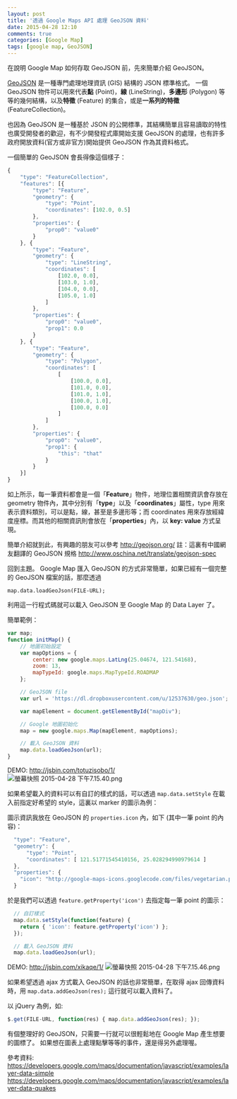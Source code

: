 ```yaml
---
layout: post
title: '透過 Google Maps API 處理 GeoJSON 資料'
date: 2015-04-28 12:10
comments: true
categories: [Google Map]
tags: [google map, GeoJSON]
---
```

在說明 Google Map 如何存取 GeoJSON 前，先來簡單介紹 GeoJSON。

[GeoJSON](http://geojson.org/ "GeoJSON") 是一種專門處理地理資訊 (GIS) 結構的 JSON 標準格式。 一個 GeoJSON 物件可以用來代表**點** (Point)，**線** (LineString)，**多邊形** (Polygon) 等等的幾何結構，以及**特徵** (Feature) 的集合，或是**一系列的特徵** (FeatureCollection)。

也因為 GeoJSON 是一種基於 JSON 的公開標準，其結構簡單且容易讀取的特性也廣受開發者的歡迎，有不少開發程式庫開始支援 GeoJSON 的處理，也有許多政府開放資料(官方或非官方)開始提供 GeoJSON 作為其資料格式。

一個簡單的 GeoJSON 會長得像這個樣子：
``` javascript
{
    "type": "FeatureCollection",
    "features": [{
        "type": "Feature",
        "geometry": {
            "type": "Point",
            "coordinates": [102.0, 0.5]
        },
        "properties": {
            "prop0": "value0"
        }
    }, {
        "type": "Feature",
        "geometry": {
            "type": "LineString",
            "coordinates": [
                [102.0, 0.0],
                [103.0, 1.0],
                [104.0, 0.0],
                [105.0, 1.0]
            ]
        },
        "properties": {
            "prop0": "value0",
            "prop1": 0.0
        }
    }, {
        "type": "Feature",
        "geometry": {
            "type": "Polygon",
            "coordinates": [
                [
                    [100.0, 0.0],
                    [101.0, 0.0],
                    [101.0, 1.0],
                    [100.0, 1.0],
                    [100.0, 0.0]
                ]
            ]
        },
        "properties": {
            "prop0": "value0",
            "prop1": {
                "this": "that"
            }
        }
    }]
}
```

如上所示，每一筆資料都會是一個「**Feature**」物件，地理位置相關資訊會存放在 geometry 物件內，其中分別有「**type**」以及「**coordinates**」屬性，type 用來表示資料類別，可以是點，線，甚至是多邊形等；而 coordinates 用來存放經緯度座標。而其他的相關資訊則會放在「**properties**」內，以 **key: value** 方式呈現。

簡單介紹就到此，有興趣的朋友可以參考 http://geojson.org/
註：這裏有中國網友翻譯的 GeoJSON 規格 http://www.oschina.net/translate/geojson-spec

回到主題。
Google Map 匯入 GeoJSON 的方式非常簡單，如果已經有一個完整的 GeoJSON 檔案的話，那麼透過

`map.data.loadGeoJson(FILE-URL);`

利用這一行程式碼就可以載入 GeoJSON 至 Google Map 的 Data Layer 了。

簡單範例：
``` javascript
var map;
function initMap() {
    // 地圖初始設定
    var mapOptions = {
        center: new google.maps.LatLng(25.04674, 121.54168),
        zoom: 13,
        mapTypeId: google.maps.MapTypeId.ROADMAP
    };

    // GeoJSON file
    var url = 'https://dl.dropboxusercontent.com/u/12537630/geo.json';

    var mapElement = document.getElementById("mapDiv");

    // Google 地圖初始化
    map = new google.maps.Map(mapElement, mapOptions);

    // 載入 GeoJSON 資料
    map.data.loadGeoJson(url);
}
```
DEMO: http://jsbin.com/totuzisobo/1/
![螢幕快照 2015-04-28 下午7.15.40.png](http://user-image.logdown.io/user/3292/blog/3340/post/262352/sSKDGsS7RUqG2TluFYJC_%E8%9E%A2%E5%B9%95%E5%BF%AB%E7%85%A7%202015-04-28%20%E4%B8%8B%E5%8D%887.15.40.png)


如果希望載入的資料可以有自訂的樣式的話，可以透過 `map.data.setStyle` 在載入前指定好希望的 style，這裏以 marker 的圖示為例：

圖示資訊我放在 GeoJSON 的 `properties.icon` 內，如下 (其中一筆 point 的內容)：

``` javascript
  "type": "Feature",
  "geometry": {
	  "type": "Point",
	  "coordinates": [ 121.51771545410156, 25.028294990979614 ]
  },
  "properties": {
  	"icon": "http://google-maps-icons.googlecode.com/files/vegetarian.png"
  }
```

於是我們可以透過 `feature.getProperty('icon')` 去指定每一筆 point 的圖示：

``` javascript
  // 自訂樣式
  map.data.setStyle(function(feature) {
    return { 'icon': feature.getProperty('icon') };
  });

  // 載入 GeoJSON 資料
  map.data.loadGeoJson(url);
```
DEMO: http://jsbin.com/xikaqe/1/
![螢幕快照 2015-04-28 下午7.15.46.png](http://user-image.logdown.io/user/3292/blog/3340/post/262352/u5lfzGXOQVaVY7zkw57q_%E8%9E%A2%E5%B9%95%E5%BF%AB%E7%85%A7%202015-04-28%20%E4%B8%8B%E5%8D%887.15.46.png)

如果希望透過 ajax 方式載入 GeoJSON 的話也非常簡單，在取得 ajax 回傳資料時，用 `map.data.addGeoJson(res);` 這行就可以載入資料了。

以 jQuery 為例，如:
``` javascript
$.get(FILE-URL, function(res) { map.data.addGeoJson(res); });
```

有個整理好的 GeoJSON，只需要一行就可以很輕鬆地在 Google Map 產生想要的圖標了。
如果想在圖表上處理點擊等等的事件，還是得另外處理喔。

參考資料:
https://developers.google.com/maps/documentation/javascript/examples/layer-data-simple
https://developers.google.com/maps/documentation/javascript/examples/layer-data-quakes
